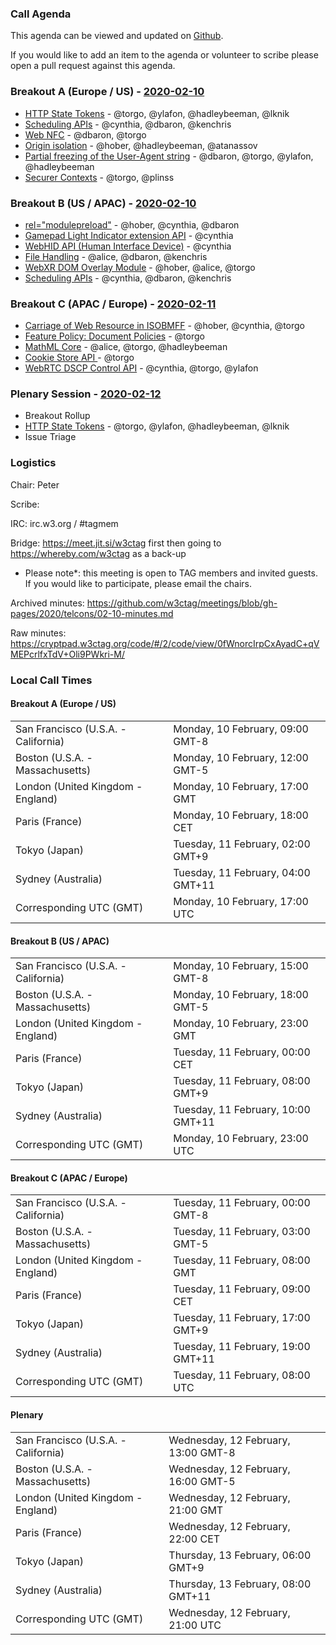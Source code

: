 ### Call Agenda

This agenda can be viewed and updated on [Github](https://github.com/w3ctag/meetings/blob/gh-pages/2020/telcons/02-10-agenda.md).

If you would like to add an item to the agenda or volunteer to scribe please open a pull request against this agenda.

### Breakout A (Europe / US) - [2020-02-10](https://www.timeanddate.com/worldclock/converter.html?iso=20200210T170000&p1=224&p2=43&p3=136&p4=195&p5=248&p6=240)

* [HTTP State Tokens](https://github.com/w3ctag/design-reviews/issues/297) - @torgo, @ylafon, @hadleybeeman, @lknik
* [Scheduling APIs](https://github.com/w3ctag/design-reviews/issues/338) - @cynthia, @dbaron, @kenchris
* [Web NFC](https://github.com/w3ctag/design-reviews/issues/461) - @dbaron, @torgo
* [Origin isolation](https://github.com/w3ctag/design-reviews/issues/464) - @hober, @hadleybeeman, @atanassov
* [Partial freezing of the User-Agent string](https://github.com/w3ctag/design-reviews/issues/467) - @dbaron, @torgo, @ylafon, @hadleybeeman
* [Securer Contexts](https://github.com/w3ctag/design-reviews/issues/471) - @torgo, @plinss

### Breakout B (US / APAC) - [2020-02-10](https://www.timeanddate.com/worldclock/converter.html?iso=20200210T230000&p1=224&p2=43&p3=136&p4=195&p5=248&p6=240)

* [<link> rel="modulepreload"](https://github.com/w3ctag/design-reviews/issues/213) - @hober, @cynthia, @dbaron
* [Gamepad Light Indicator extension API](https://github.com/w3ctag/design-reviews/issues/362) - @cynthia
* [WebHID API (Human Interface Device)](https://github.com/w3ctag/design-reviews/issues/370) - @cynthia
* [File Handling](https://github.com/w3ctag/design-reviews/issues/371) - @alice, @dbaron, @kenchris
* [WebXR DOM Overlay Module](https://github.com/w3ctag/design-reviews/issues/470) - @hober, @alice, @torgo
* [Scheduling APIs](https://github.com/w3ctag/design-reviews/issues/338) - @cynthia, @dbaron, @kenchris

### Breakout C (APAC / Europe) - [2020-02-11](https://www.timeanddate.com/worldclock/converter.html?iso=20200211T080000&p1=224&p2=43&p3=136&p4=195&p5=248&p6=240)

* [Carriage of Web Resource in ISOBMFF](https://github.com/w3ctag/design-reviews/issues/285) - @hober, @cynthia, @torgo
* [Feature Policy: Document Policies](https://github.com/w3ctag/design-reviews/issues/408) - @torgo
* [MathML Core](https://github.com/w3ctag/design-reviews/issues/438) - @alice, @torgo, @hadleybeeman
* [Cookie Store API ](https://github.com/w3ctag/design-reviews/issues/469) - @torgo
* [WebRTC DSCP Control API](https://github.com/w3ctag/design-reviews/issues/465) - @cynthia, @torgo, @ylafon

### Plenary Session - [2020-02-12](https://www.timeanddate.com/worldclock/converter.html?iso=20200212T210000&p1=224&p2=43&p3=136&p4=195&p5=248&p6=240)

* Breakout Rollup
* [HTTP State Tokens](https://github.com/w3ctag/design-reviews/issues/297) - @torgo, @ylafon, @hadleybeeman, @lknik
* Issue Triage

### Logistics

Chair: Peter

Scribe:

IRC: irc.w3.org / #tagmem

Bridge: https://meet.jit.si/w3ctag first then going to https://whereby.com/w3ctag as a back-up

* Please note*: this meeting is open to TAG members and invited guests. If you would like to participate, please email the chairs.

Archived minutes: https://github.com/w3ctag/meetings/blob/gh-pages/2020/telcons/02-10-minutes.md

Raw minutes: https://cryptpad.w3ctag.org/code/#/2/code/view/0fWnorcIrpCxAyadC+qVMEPcrlfxTdV+Oli9PWkri-M/


### Local Call Times

#### Breakout A (Europe / US)

<table>
<tr><td> San Francisco (U.S.A. - California) <td> Monday, 10 February, 09:00 GMT-8</td></tr>
<tr><td> Boston (U.S.A. - Massachusetts) <td> Monday, 10 February, 12:00 GMT-5</td></tr>
<tr><td> London (United Kingdom - England) <td> Monday, 10 February, 17:00 GMT</td></tr>
<tr><td> Paris (France) <td> Monday, 10 February, 18:00 CET</td></tr>
<tr><td> Tokyo (Japan) <td> Tuesday, 11 February, 02:00 GMT+9</td></tr>
<tr><td> Sydney (Australia) <td> Tuesday, 11 February, 04:00 GMT+11</td></tr>
<tr><td> Corresponding UTC (GMT) <td> Monday, 10 February, 17:00 UTC</td></tr>
</table>

#### Breakout B (US / APAC)

<table>
<tr><td> San Francisco (U.S.A. - California) <td> Monday, 10 February, 15:00 GMT-8</td></tr>
<tr><td> Boston (U.S.A. - Massachusetts) <td> Monday, 10 February, 18:00 GMT-5</td></tr>
<tr><td> London (United Kingdom - England) <td> Monday, 10 February, 23:00 GMT</td></tr>
<tr><td> Paris (France) <td> Tuesday, 11 February, 00:00 CET</td></tr>
<tr><td> Tokyo (Japan) <td> Tuesday, 11 February, 08:00 GMT+9</td></tr>
<tr><td> Sydney (Australia) <td> Tuesday, 11 February, 10:00 GMT+11</td></tr>
<tr><td> Corresponding UTC (GMT) <td> Monday, 10 February, 23:00 UTC</td></tr>
</table>

#### Breakout C (APAC / Europe)

<table>
<tr><td> San Francisco (U.S.A. - California) <td> Tuesday, 11 February, 00:00 GMT-8</td></tr>
<tr><td> Boston (U.S.A. - Massachusetts) <td> Tuesday, 11 February, 03:00 GMT-5</td></tr>
<tr><td> London (United Kingdom - England) <td> Tuesday, 11 February, 08:00 GMT</td></tr>
<tr><td> Paris (France) <td> Tuesday, 11 February, 09:00 CET</td></tr>
<tr><td> Tokyo (Japan) <td> Tuesday, 11 February, 17:00 GMT+9</td></tr>
<tr><td> Sydney (Australia) <td> Tuesday, 11 February, 19:00 GMT+11</td></tr>
<tr><td> Corresponding UTC (GMT) <td> Tuesday, 11 February, 08:00 UTC</td></tr>
</table>

#### Plenary

<table>
<tr><td> San Francisco (U.S.A. - California) <td> Wednesday, 12 February, 13:00 GMT-8</td></tr>
<tr><td> Boston (U.S.A. - Massachusetts) <td> Wednesday, 12 February, 16:00 GMT-5</td></tr>
<tr><td> London (United Kingdom - England) <td> Wednesday, 12 February, 21:00 GMT</td></tr>
<tr><td> Paris (France) <td> Wednesday, 12 February, 22:00 CET</td></tr>
<tr><td> Tokyo (Japan) <td> Thursday, 13 February, 06:00 GMT+9</td></tr>
<tr><td> Sydney (Australia) <td> Thursday, 13 February, 08:00 GMT+11</td></tr>
<tr><td> Corresponding UTC (GMT) <td> Wednesday, 12 February, 21:00 UTC</td></tr>
</table>
